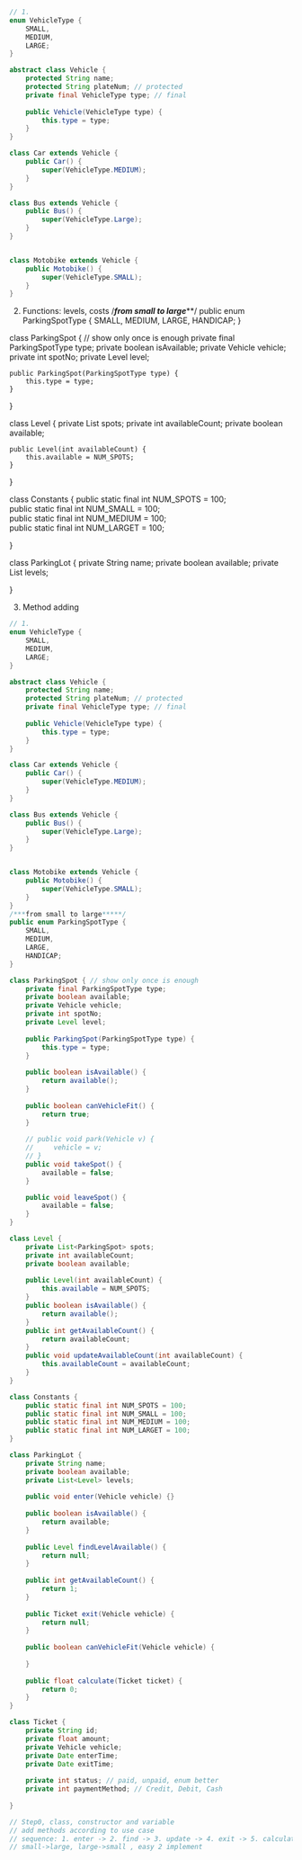 
``` java
// 1.
enum VehicleType {
    SMALL,
    MEDIUM,
    LARGE;
}

abstract class Vehicle {
    protected String name;
    protected String plateNum; // protected
    private final VehicleType type; // final
    
    public Vehicle(VehicleType type) {
        this.type = type;
    }
}

class Car extends Vehicle {
    public Car() {
        super(VehicleType.MEDIUM);
    }
}

class Bus extends Vehicle {
    public Bus() {
        super(VehicleType.Large);
    }
}


class Motobike extends Vehicle {
    public Motobike() {
        super(VehicleType.SMALL);
    }
}

```

2. Functions: levels, costs
/***from small to large*****/
public enum ParkingSpotType {
    SMALL,
    MEDIUM,
    LARGE,
    HANDICAP;
}

class ParkingSpot { // show only once is enough
    private final ParkingSpotType type;
    private boolean isAvailable;
    private Vehicle vehicle;
    private int spotNo;
    private Level level;
    
    public ParkingSpot(ParkingSpotType type) {
        this.type = type;
    }
}

class Level {
    private List<ParkingSpot> spots;
    private int availableCount;
    private boolean available;
    
    public Level(int availableCount) {
        this.available = NUM_SPOTS;
    }
}

class Constants {
    public static final int NUM_SPOTS = 100;    
    public static final int NUM_SMALL = 100;    
    public static final int NUM_MEDIUM = 100;    
    public static final int NUM_LARGET = 100;



}

class ParkingLot {
    private String name;
    private boolean available;
    private List<Level> levels;
    
}

3. Method adding
```java
// 1.
enum VehicleType {
    SMALL,
    MEDIUM,
    LARGE;
}

abstract class Vehicle {
    protected String name;
    protected String plateNum; // protected
    private final VehicleType type; // final
    
    public Vehicle(VehicleType type) {
        this.type = type;
    }
}

class Car extends Vehicle {
    public Car() {
        super(VehicleType.MEDIUM);
    }
}

class Bus extends Vehicle {
    public Bus() {
        super(VehicleType.Large);
    }
}


class Motobike extends Vehicle {
    public Motobike() {
        super(VehicleType.SMALL);
    }
}
/***from small to large*****/
public enum ParkingSpotType {
    SMALL,
    MEDIUM,
    LARGE,
    HANDICAP;
}

class ParkingSpot { // show only once is enough
    private final ParkingSpotType type;
    private boolean available;
    private Vehicle vehicle;
    private int spotNo;
    private Level level;
    
    public ParkingSpot(ParkingSpotType type) {
        this.type = type;
    }
    
    public boolean isAvailable() {
        return available();
    }
    
    public boolean canVehicleFit() {
        return true;
    }
    
    // public void park(Vehicle v) {
    //     vehicle = v;
    // }
    public void takeSpot() {
        available = false;
    }

    public void leaveSpot() {
        available = false;
    }
}

class Level {
    private List<ParkingSpot> spots;
    private int availableCount;
    private boolean available;
    
    public Level(int availableCount) {
        this.available = NUM_SPOTS;
    }
    public boolean isAvailable() {
        return available();
    }
    public int getAvailableCount() {
        return availableCount;
    }
    public void updateAvailableCount(int availableCount) {
        this.availableCount = availableCount;
    }
}

class Constants {
    public static final int NUM_SPOTS = 100;    
    public static final int NUM_SMALL = 100;    
    public static final int NUM_MEDIUM = 100;    
    public static final int NUM_LARGET = 100;
}

class ParkingLot {
    private String name;
    private boolean available;
    private List<Level> levels;    
    
    public void enter(Vehicle vehicle) {}
    
    public boolean isAvailable() {
        return available;
    }
    
    public Level findLevelAvailable() {
        return null;
    }
    
    public int getAvailableCount() {
        return 1;
    }
    
    public Ticket exit(Vehicle vehicle) {
        return null;
    }
    
    public boolean canVehicleFit(Vehicle vehicle) {
        
    }
    
    public float calculate(Ticket ticket) {
        return 0;
    }
}

class Ticket {
    private String id;
    private float amount;
    private Vehicle vehicle;
    private Date enterTime;    
    private Date exitTime;
    
    private int status; // paid, unpaid, enum better
    private int paymentMethod; // Credit, Debit, Cash
    
}

// Step0, class, constructor and variable
// add methods according to use case
// sequence: 1. enter -> 2. find -> 3. update -> 4. exit -> 5. calculate
// small->large, large->small , easy 2 implement


```